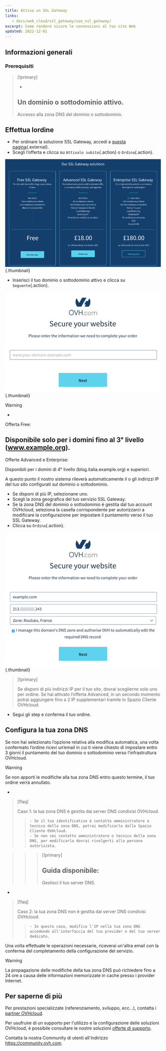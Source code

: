 ```yaml
---
title: Attiva un SSL Gateway
links: 
   - docs/web_cloud/ssl_gateway/use_ssl_gateway/
excerpt: Come rendere sicure le connessioni al tuo sito Web
updated: 2022-12-01
---
```


## Informazioni generali

### Prerequisiti

> [!primary]
>
> - 
> Un dominio o sottodominio attivo.
> - 
> Accesso alla zona DNS del dominio o sottodominio.
> 
> 

## Effettua lordine
- Per ordinare la soluzione SSL Gateway, accedi a [questa pagina](/links/web/ssl-gateway){.external}.
- Scegli l’offerta e clicca su `Attivalo subito`{.action} o `Ordina`{.action}.

![pagina commerciale](images/1-en.png){.thumbnail}

- Inserisci il tuo dominio o sottodominio attivo e clicca su `Seguente`{.action}.

![ordine free](images/2-en.png){.thumbnail}

> [!warning]
>
> - 
> Offerta Free:
> 
> Disponibile solo per i domini fino al 3° livello (www.example.org).
> - 
> Offerte Advanced e Enterprise:
> 
> Disponibili per i domini di 4° livello (blog.italia.example.org) e superiori.
> 

A questo punto il nostro sistema rileverà automaticamente il o gli indirizzi IP del tuo sito configurati sul dominio o sottodominio.

- Se disponi di più IP, selezionane uno.
- Scegli la zona geografica del tuo servizio SSL Gateway.
- Se la zona DNS del dominio o sottodominio è gestita dal tuo account OVHcloud, seleziona la casella corrispondente per autorizzarci a modificare la configurazione per impostare il puntamento verso il tuo SSL Gateway.
- Clicca su `Ordina`{.action}.

![ordine free](images/3-en.png){.thumbnail}

> [!primary]
>
> Se disponi di più indirizzi IP per il tuo sito, dovrai sceglierne solo uno per ordine.
> Se hai attivato l’offerta Advanced, in un secondo momento potrai aggiungere fino a 2 IP supplementari tramite lo Spazio Cliente OVHcloud.
> 

- Segui gli step e conferma il tuo ordine.

## Configura la tua zona DNS
Se non hai selezionato l’opzione relativa alla modifica automatica, una volta confermato l’ordine ricevi un’email in cui ti viene chiesto di impostare entro 3 giorni il puntamento del tuo dominio o sottodominio verso l’infrastruttura OVHcloud.

> [!warning]
>
> Se non apporti le modifiche alla tua zona DNS entro questo termine, il tuo ordine verrà annullato.
> 

- 

> [!faq]
>
> Caso 1: la tua zona DNS è gestita dai server DNS condivisi OVHcloud.
>> 
>>     - Se il tuo identificativo è contatto amministratore o tecnico della zona DNS, potrai modificarla dallo Spazio Cliente OVHcloud.
>>     - Se non sei contatto amministratore o tecnico della zona DNS, per modificarla dovrai rivolgerti alla persona autorizzata.

>> 
>> > [!primary]
>> >
>> > Guida disponibile:
>> > - 
>> > Gestisci il tuo server DNS.
>> > 
>> > 
>> 
>
- 

> [!faq]
>
> Caso 2: la tua zona DNS non è gestita dai server DNS condivisi OVHcloud.
>> 
>>     - In questo caso, modifica l'IP nella tua zona DNS accedendo all'interfaccia del tuo provider o del tuo server dedicato.
>

Una volta effettuate le operazioni necessarie, riceverai un'altra email con la conferma del completamento della configurazione del servizio.

> [!warning]
>
> La propagazione delle modifiche della tua zona DNS può richiedere fino a 24 ore a causa delle informazioni memorizzate in cache presso i provider Internet.
> 

## Per saperne di più

Per prestazioni specializzate (referenziamento, sviluppo, ecc...), contatta i [partner OVHcloud](/links/partner).

Per usufruire di un supporto per l'utilizzo e la configurazione delle soluzioni OVHcloud, è possibile consultare le nostre soluzioni [offerte di supporto](/links/support).

Contatta la nostra Community di utenti all'indirizzo <https://community.ovh.com>.